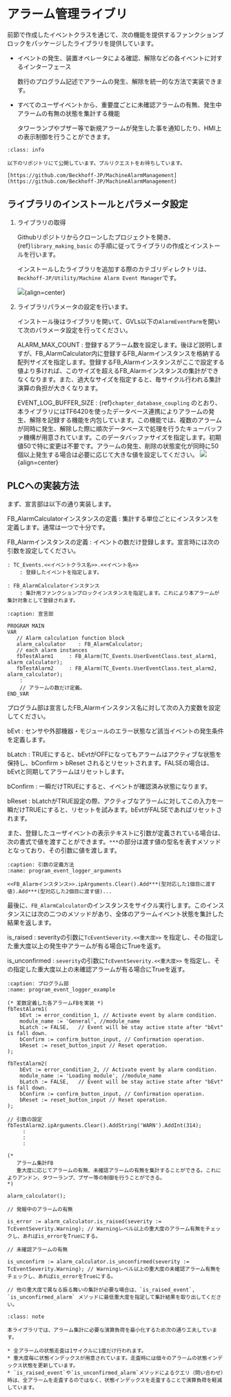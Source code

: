 # アラーム管理ライブリ

前節で作成したイベントクラスを通じて、次の機能を提供するファンクションブロックをパッケージしたライブラリを提供しています。

* イベントの発生、装置オペレータによる確認、解除などの各イベントに対するインターフェース

    数行のプログラム記述でアラームの発生、解除を統一的な方法で実装できます。

* すべてのユーザイベントから、重要度ごとに未確認アラームの有無、発生中アラームの有無の状態を集計する機能

    タワーランプやブザー等で新規アラームが発生した事を通知したり、HMI上の表示制御を行うことができます。

```{admonition} 公開先のGithubリポジトリ
:class: info 

以下のリポジトリにて公開しています。プルリクエストをお待ちしています。

[https://github.com/Beckhoff-JP/MachineAlarmManagement](https://github.com/Beckhoff-JP/MachineAlarmManagement) 

```

## ライブラリのインストールとパラメータ設定

1. ライブラリの取得

    Githubリポジトリからクローンしたプロジェクトを開き、{ref}`library_making_basic` の手順に従ってライブラリの作成とインストールを行います。

    インストールしたライブラリを追加する際のカテゴリディレクトリは、`Beckhoff-JP/Utility/Machine Alarm Event Manager`です。

    ![](assets/2023-12-17-13-56-03.png){align=center}

2. ライブラリパラメータの設定を行います。

    インストール後はライブラリを開いて、GVLs以下の`AlarmEventParm`を開いて次のパラメータ設定を行ってください。

    ALARM_MAX_COUNT
        : 登録するアラーム数を設定します。後ほど説明しますが、FB_AlarmCalculator内に登録するFB_Alarmインスタンスを格納する配列サイズを指定します。登録するFB_Alarmインスタンスがここで設定する値より多ければ、このサイズを超えるFB_Alarmインスタンスの集計ができなくなります。また、過大なサイズを指定すると、毎サイクル行われる集計演算の負担が大きくなります。

    EVENT_LOG_BUFFER_SIZE
        : {ref}`chapter_database_coupling` のとおり、本ライブラリにはTF6420を使ったデータベース連携によりアラームの発生、解除を記録する機能を内包しています。この機能では、複数のアラームが同時に発生、解除した際に順次データベースで処理を行うたキューバッファ機構が用意されています。このデータバッファサイズを指定します。初期値50で特に変更は不要です。アラームの発生、削除の状態変化が同時に50個以上発生する場合は必要に応じて大きな値を設定してください。
        ![](assets/2023-12-17-13-59-24.png){align=center}

## PLCへの実装方法

まず、宣言部は以下の通り実装します。

FB_AlarmCalculatorインスタンスの定義
    : 集計する単位ごとにインスタンスを定義します。通常は一つで十分です。

FB_Alarmインスタンスの定義
    : イベントの数だけ登録します。宣言時には次の引数を設定してください。

    : TC_Events.<<イベントクラス名>>.<<イベント名>>
        : 登録したイベントを指定します。
    
    : FB_AlarmCalculatorインスタンス
        : 集計用ファンクションブロックインスタンスを指定します。これにより本アラームが集計対象として登録されます。



```{code-block} iecst
:caption: 宣言部

PROGRAM MAIN
VAR
   // Alarm calculation function block
   alarm_calculator    : FB_AlarmCalculator;	
   // each alarm instances
   fbTestAlarm1     : FB_Alarm(TC_Events.UserEventClass.test_alarm1, alarm_calculator);
   fbTestAlarm2     : FB_Alarm(TC_Events.UserEventClass.test_alarm2, alarm_calculator);
    :
    // アラームの数だけ定義。
END_VAR
```

プログラム部は宣言したFB_Alarmインスタンス名に対して次の入力変数を設定してください。

 bEvt
     : センサや外部機器・モジュールのエラー状態など該当イベントの発生条件を定義します。
 
 bLatch
     : TRUEにすると、bEvtがOFFになってもアラームはアクティブな状態を保持し、bConfirm > bReset されるとリセットされます。FALSEの場合は、bEvtと同期してアラームはリセットします。
 
 bConfirm
     : 一瞬だけTRUEにすると、イベントが確認済み状態になります。
 
 bReset
     : bLatchがTRUE設定の際、アクティブなアラームに対してこの入力を一瞬だけTRUEにすると、リセットを試みます。bEvtがFALSEであればリセットされます。

また、登録したユーザイベントの表示テキストに引数が定義されている場合は、次の書式で値を渡すことができます。`***`の部分は渡す値の型名を表すメソッドとなっており、その引数に値を渡します。

```{code-block} cpp
:caption: 引数の定義方法
:name: program_event_logger_arguments

<<FB_Alarmインスタンス>>.ipArguments.Clear().Add***(型対応した1個目に渡す値).Add***(型対応した2個目に渡す値)...
```

最後に、`FB_AlarmCalculator`のインスタンスをサイクル実行します。このインスタンスには次の二つのメソッドがあり、全体のアラームイベント状態を集計した結果を返します。

is_raised
    : severityの引数に`TcEventSeverity.<<重大度>>` を指定し、その指定した重大度以上の発生中アラームが有る場合にTrueを返す。

is_unconfirmed
    : `severity`の引数に`TcEventSeverity.<<重大度>>` を指定し、その指定した重大度以上の未確認アラームが有る場合にTrueを返す。

```{code-block} iecst
:caption: プログラム部
:name: program_event_logger_example

(* 変数定義した各アラームFBを実装 *)
fbTestAlarm1(
    bEvt := error_condition_1, // Activate event by alarm condition.
    module_name := 'General', //module_name
    bLatch := FALSE,   // Event will be stay active state after "bEvt" is fall down.
    bConfirm := confirm_button_input, // Confirmation operation.
    bReset := reset_button_input // Reset operation.
);

fbTestAlarm2(
    bEvt := error_condition_2, // Activate event by alarm condition.
    module_name := 'Loading module', //module_name
    bLatch := FALSE,   // Event will be stay active state after "bEvt" is fall down.
    bConfirm := confirm_button_input, // Confirmation operation.
    bReset := reset_button_input // Reset operation.
);

// 引数の設定
fbTestAlarm2.ipArguments.Clear().AddString('WARN').AddInt(314);
     :
     :
     :

(* 
   アラーム集計FB
   重大度に応じてアラームの有無、未確認アラームの有無を集計することができる。これによりアンドン、タワーランプ、ブザー等の制御を行うことができる。
*)

alarm_calculator();

// 発報中のアラームの有無

is_error := alarm_calculator.is_raised(severity := TcEventSeverity.Warning); // Warningレベル以上の重大度のアラーム有無をチェックし、あればis_errorをTrueにする。

// 未確認アラームの有無

is_unconfirm := alarm_calculator.is_unconfirmed(severity := TcEventSeverity.Warning); // Warningレベル以上の重大度の未確認アラーム有無をチェックし、あればis_errorをTrueにする。

// 他の重大度で異なる振る舞いの集計が必要な場合は、`is_raised_event`, `is_unconfirmed_alarm` メソッドに最低重大度を指定して集計結果を取り出してください。
```

```{admonition} アラーム集計に必要な演算負荷
:class: note

本ライブラリでは、アラーム集計に必要な演算負荷を最小化するため次の通り工夫しています。

* 全アラームの状態走査は1サイクルに1度だけ行われます。
* 重大度毎に状態インデックスが用意されています。走査時には個々のアラームの状態インデックス状態を更新しています。
* `is_raised_event`や`is_unconfirmed_alarm`メソッドによるクエリ（問い合わせ）時は、全アラームを走査するのではなく、状態インデックスを走査することで演算負荷を軽減しています。
```